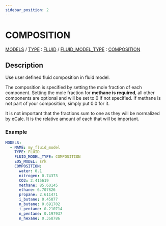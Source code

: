 ```yaml
---
sidebar_position: 2
---
```

# COMPOSITION

[MODELS](/about/references/keywords_tree/MODELS/index.md) /
[TYPE](/about/references/keywords_tree/MODELS/TYPE/index.md) :
[FLUID](/about/references/keywords_tree/MODELS/TYPE/FLUID/index.md) /
[FLUID_MODEL_TYPE](/about/references/keywords_tree/MODELS/TYPE/FLUID/FLUID_MODEL_TYPE/index.md) :
[COMPOSITION](/about/references/keywords_tree/MODELS/TYPE/FLUID/FLUID_MODEL_TYPE/COMPOSITION/index.md)

## Description
Use user defined fluid composition in fluid model.

The composition is specified by setting the mole fraction of each component. Setting the mole fraction for **methane is
required**, all other components are optional and will be set to 0 if not specified. If methane is not part of your
composition, simply put 0.0 for it.

It is not important that the fractions sum to one as they will be normalized by eCalc. It is the relative amount of each
that will be important.

### Example
~~~~~~~~yaml
MODELS:
  - NAME: my_fluid_model
    TYPE: FLUID
    FLUID_MODEL_TYPE: COMPOSITION
    EOS_MODEL: srk
    COMPOSITION:
      water: 0.1
      nitrogen: 0.74373
      CO2: 2.415619
      methane: 85.60145
      ethane: 6.707826
      propane: 2.611471
      i_butane: 0.45077
      n_butane: 0.691702
      i_pentane: 0.210714
      n_pentane: 0.197937
      n_hexane: 0.368786
~~~~~~~~


